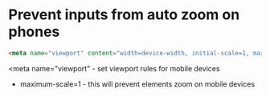 # Prevent inputs from auto zoom on phones

```html
<meta name="viewport" content="width=device-width, initial-scale=1, maximum-scale=1">
```

<meta name="viewport" - set viewport rules for mobile devices
- maximum-scale=1 - this will prevent elements zoom on mobile devices
